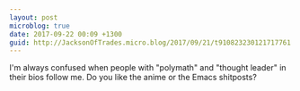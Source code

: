 ```yaml
---
layout: post
microblog: true
date: 2017-09-22 00:09 +1300
guid: http://JacksonOfTrades.micro.blog/2017/09/21/t910823230121717761.html
---
```

I'm always confused when people with "polymath" and "thought leader" in their bios follow me. Do you like the anime or the Emacs shitposts?
